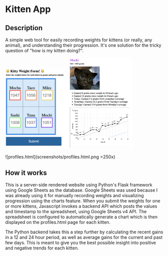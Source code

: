# Kitten App

## Description

A simple web tool for easily recording weights for kittens (or really, any animal), and understanding their progression. It's one solution for the tricky question of "how is my kitten doing?".

<img src="screenshots/index.html.png" width="200"/>
<img src="screenshots/profiles.html.png" width="200"/>

![profiles.html](screenshots/profiles.html.png =250x)

## How it works

This is a server-side rendered website using Python's Flask framework using Google Sheets as the database. Google Sheets was used because I was already using it for manually recording weights and visualizing progression using the charts feature. When you submit the weights for one or more kittens, Javascript invokes a backend API which posts the values and timestamp to the spreadsheet, using Google Sheets v4 API. The spreadsheet is configured to automatically generate a chart which is then displayed on the profiles.html page for each kitten.

The Python backend takes this a step further by calculating the recent gains in a 12 and 24 hour period, as well as average gains for the current and past few days. This is meant to give you the best possible insight into positive and negative trends for each kitten.
